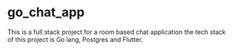 # go_chat_app
This is a full stack project for a room based chat application the tech stack of this project is Go lang, Postgres and Flutter.
